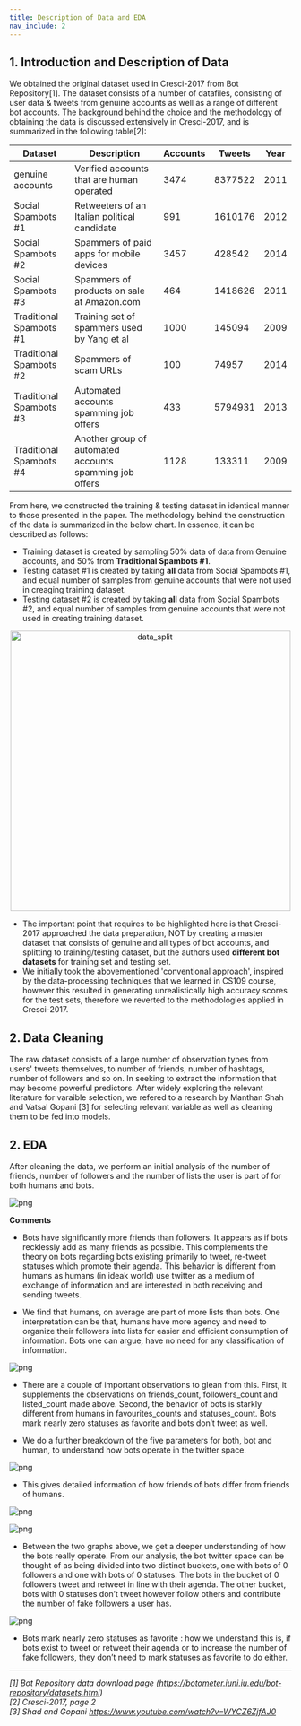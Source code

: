```yaml
---
title: Description of Data and EDA
nav_include: 2
---
```

## 1. Introduction and Description of Data

We obtained the original dataset used in Cresci-2017 from Bot Repository[1]. The dataset consists of a number of datafiles, consisting of user data & tweets from genuine accounts as well as a range of different bot accounts. The background behind the choice and the methodology of obtaining the data is discussed extensively in Cresci-2017, and is summarized in the following table[2]:
 
| Dataset                 | Description                                             | Accounts | Tweets  | Year |
|-------------------------|---------------------------------------------------------|----------|---------|------|
| genuine accounts        |  Verified accounts that are human operated              | 3474     | 8377522 | 2011 |
| Social Spambots #1      | Retweeters of an Italian political candidate            | 991      | 1610176 | 2012 |
| Social Spambots #2      | Spammers of paid apps for mobile devices                | 3457     | 428542  | 2014 |
| Social Spambots #3      | Spammers of products on sale at Amazon.com              | 464      | 1418626 | 2011 |
| Traditional Spambots #1 | Training set of spammers used by Yang et al             | 1000     | 145094  | 2009 |
| Traditional Spambots #2 | Spammers of scam URLs                                   | 100      | 74957   | 2014 |
| Traditional Spambots #3 | Automated accounts spamming job offers                  | 433      | 5794931 | 2013 |
| Traditional Spambots #4 | Another group of automated accounts spamming job offers | 1128     | 133311  | 2009 |

From here, we constructed the training & testing dataset in identical manner to those presented in the paper. The methodology behind the construction of the data is summarized in the below chart. In essence, it can be described as follows:
* Training dataset is created by sampling 50% data of data from Genuine accounts, and 50% from **Traditional Spambots #1**.
* Testing dataset #1 is created by taking **all** data from Social Spambots #1, and equal number of samples from genuine accounts that were not used in creaging training dataset.
* Testing dataset #2 is created by taking **all** data from Social Spambots #2, and equal number of samples from genuine accounts that were not used in creating training dataset.

<p align="center">
  <img src="index_files/data_split.png" alt="data_split" width="500"/>
</p>

* The important point that requires to be highlighted here is that Cresci-2017 approached the data preparation, NOT by creating a master dataset that consists of genuine and all types of bot accounts, and splitting to training/testing dataset, but the authors used **different bot datasets** for training set and testing set. 
* We initially took the abovementioned 'conventional approach', inspired by the data-processing techniques that we learned in CS109 course, however this resulted in generating unrealistically high accuracy scores for the test sets, therefore we reverted to the methodologies applied in Cresci-2017.

## 2. Data Cleaning

The raw dataset consists of a large number of observation types from users' tweets themselves, to number of friends, number of hashtags, number of followers and so on. In seeking to extract the information that may become powerful predictors. After widely exploring the relevant literature for varaible selection, we refered to a research by Manthan Shah and Vatsal Gopani [3] for selecting relevant variable as well as cleaning them to be fed into models.


## 2. EDA

After cleaning the data, we perform an initial analysis of the number of friends, number of followers and the number of lists the user is part of for both humans and bots. 

![png](EDA_Dec_2_files/EDA_Dec_2_10_1.png)

**Comments**
* Bots have significantly more friends than followers. It appears as if bots recklessly add as many friends as possible. This complements the theory on bots regarding bots existing primarily to tweet, re-tweet statuses which promote their agenda. This behavior is different from humans as humans (in ideak world) use twitter as a medium of exchange of information and are interested in both receiving and sending tweets.

* We find that humans, on average are part of more lists than bots. One interpretation can be that, humans have more agency and need to organize their followers into lists for easier and efficient consumption of information. Bots one can argue, have no need for any classification of  information. 

![png](EDA_Dec_2_files/EDA_Dec_2_11_1.png)

* There are a couple of important observations to glean from this. First, it supplements the observations on friends_count, followers_count and listed_count made above. Second, the behavior of bots is starkly different from humans in favourites_counts and statuses_count. Bots mark nearly zero statuses as favorite and bots don’t tweet as well. 

* We do a further breakdown of the five parameters for both, bot and human, to understand  how bots operate in the twitter space. 

![png](EDA_Dec_2_files/EDA_Dec_2_13_1.png)
* This gives detailed information of how friends of bots differ from friends of humans. 


![png](EDA_Dec_2_files/EDA_Dec_2_14_1.png)

![png](EDA_Dec_2_files/EDA_Dec_2_16_1.png)

* Between the two graphs above, we get a deeper understanding of how the bots really operate. From our analysis, the bot twitter space can be thought of as being divided into two distinct buckets, one with bots of 0 followers and one with bots of 0 statuses. The bots in the bucket of  0 followers tweet and retweet in line with their agenda. The other bucket, bots with 0 statuses don’t tweet however follow others and contribute the number of fake followers a user has.


![png](EDA_Dec_2_files/EDA_Dec_2_12_1.png)

* Bots mark nearly zero statuses as favorite : how we understand this is, if bots exist to tweet or retweet their agenda or to increase the number of fake followers, they don’t need to mark statuses as favorite to do either. 


***
_[1] Bot Repository data download page (https://botometer.iuni.iu.edu/bot-repository/datasets.html)_  
_[2] Cresci-2017, page 2_  
_[3] Shad and Gopani https://www.youtube.com/watch?v=WYCZ6ZjfAJ0_
















    
